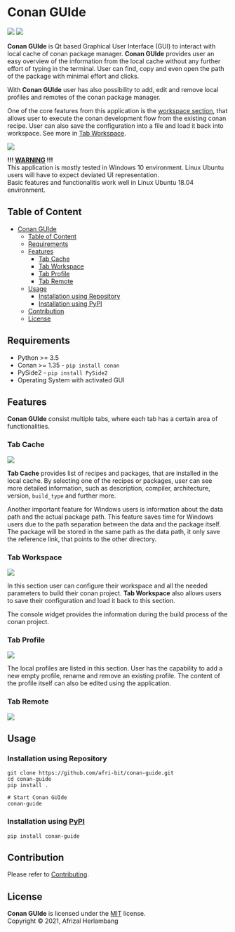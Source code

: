 # Conan GUIde

![](https://img.shields.io/pypi/v/conan-guide)
![](https://img.shields.io/pypi/pyversions/conan-guide)

**Conan GUIde** is Qt based Graphical User Interface (GUI) to interact with local cache of conan package manager. **Conan GUIde** provides user an easy overview of the information from the local cache without any further effort of typing in the terminal. User can find, copy and even open the path of the package with minimal effort and clicks.

With **Conan GUIde** user has also possibility to add, edit and remove local profiles and remotes of the conan package manager.

One of the core features from this application is the [workspace section](#tab-workspace), that allows user to execute the conan development flow from the existing conan recipe. User can also save the configuration into a file and load it back into workspace. See more in [Tab Workspace](#tab-workspace).

![](https://raw.githubusercontent.com/afri-bit/conan-guide/main/doc/img/tab_cache.png)

**!!! <u>WARNING</u> !!!**  
This application is mostly tested in Windows 10 environment. Linux Ubuntu users will have to expect deviated UI representation.  
Basic features and functionalitis work well in Linux Ubuntu 18.04 environment.

## Table of Content
- [Conan GUIde](#conan-guide)
  - [Table of Content](#table-of-content)
  - [Requirements](#requirements)
  - [Features](#features)
    - [Tab Cache](#tab-cache)
    - [Tab Workspace](#tab-workspace)
    - [Tab Profile](#tab-profile)
    - [Tab Remote](#tab-remote)
  - [Usage](#usage)
    - [Installation using Repository](#installation-using-repository)
    - [Installation using PyPI](#installation-using-pypi)
  - [Contribution](#contribution)
  - [License](#license)

## Requirements
* Python >= 3.5
* Conan >= 1.35 - `pip install conan`
* PySide2 - `pip install PySide2`
* Operating System with activated GUI

## Features
**Conan GUIde** consist multiple tabs, where each tab has a certain area of functionalities. 


### Tab Cache

![](https://raw.githubusercontent.com/afri-bit/conan-guide/main/doc/img/tab_cache.png)

**Tab Cache** provides list of recipes and packages, that are installed in the local cache. By selecting one of the recipes or packages, user can see more detailed information, such as description, compiler, architecture, version, `build_type` and further more.

Another important feature for Windows users is information about the data path and the actual package path. This feature saves time for Windows users due to the path separation between the data and the package itself. The package will be stored in the same path as the data path, it only save the reference link, that points to the other directory.

### Tab Workspace

![](https://raw.githubusercontent.com/afri-bit/conan-guide/main/doc/img/tab_workspace.png)

In this section user can configure their workspace and all the needed parameters to build their conan project. **Tab Workspace** also allows users to save their configuration and load it back to this section.

The console widget provides the information during the build process of the conan project.

### Tab Profile

![](https://raw.githubusercontent.com/afri-bit/conan-guide/main/doc/img/tab_profile.png)

The local profiles are listed in this section. User has the capability to add a new empty profile, rename and remove an existing profile. The content of the profile itself can also be edited using the application. 

### Tab Remote

![](https://raw.githubusercontent.com/afri-bit/conan-guide/main/doc/img/tab_remote.png)

## Usage
### Installation using Repository
```
git clone https://github.com/afri-bit/conan-guide.git
cd conan-guide
pip install .

# Start Conan GUIde
conan-guide
```

### Installation using [PyPI](https://pypi.org/)

```
pip install conan-guide
```

## Contribution
Please refer to [Contributing](https://github.com/afri-bit/conan-guide/blob/main/CONTRIBUTING.md).

## License
**Conan GUIde** is licensed under the [MIT](https://github.com/afri-bit/conan-guide/blob/main/LICENSE) license.  
Copyright © 2021, Afrizal Herlambang
